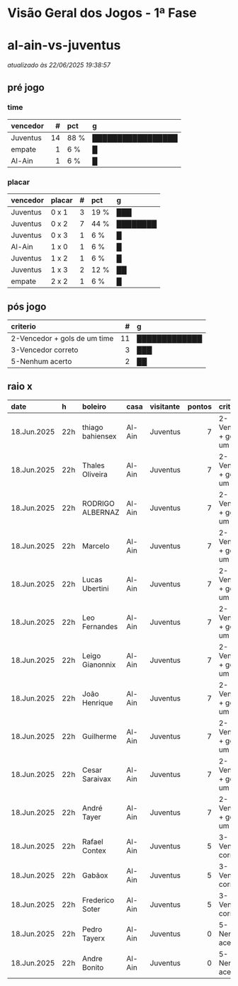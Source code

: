 # Visão Geral dos Jogos - 1ª Fase

# al-ain-vs-juventus

_atualizado às 22/06/2025 19:38:57_

## pré jogo

### time

| vencedor   |   # | pct   | g                 |
|:-----------|----:|:------|:------------------|
| Juventus   |  14 | 88 %  | █████████████████ |
| empate     |   1 | 6 %   | █                 |
| Al-Ain     |   1 | 6 %   | █                 |

### placar

| vencedor   | placar   |   # | pct   | g        |
|:-----------|:---------|----:|:------|:---------|
| Juventus   | 0 x 1    |   3 | 19 %  | ███      |
| Juventus   | 0 x 2    |   7 | 44 %  | ████████ |
| Juventus   | 0 x 3    |   1 | 6 %   | █        |
| Al-Ain     | 1 x 0    |   1 | 6 %   | █        |
| Juventus   | 1 x 2    |   1 | 6 %   | █        |
| Juventus   | 1 x 3    |   2 | 12 %  | ██       |
| empate     | 2 x 2    |   1 | 6 %   | █        |

## pós jogo

| criterio                     |   # | g             |
|:-----------------------------|----:|:--------------|
| 2-Vencedor + gols de um time |  11 | █████████████ |
| 3-Vencedor correto           |   3 | ███           |
| 5-Nenhum acerto              |   2 | ██            |

## raio x

| date        | h   | boleiro          | casa   | visitante   |   pontos | criteiro                     | bol_placar   | bol_time   | real_placar   | real_time   |
|:------------|:----|:-----------------|:-------|:------------|---------:|:-----------------------------|:-------------|:-----------|:--------------|:------------|
| 18.Jun.2025 | 22h | thiago bahiensex | Al-Ain | Juventus    |        7 | 2-Vencedor + gols de um time | 0 x 1        | Juventus   | 0 x 5         | Juventus    |
| 18.Jun.2025 | 22h | Thales Oliveira  | Al-Ain | Juventus    |        7 | 2-Vencedor + gols de um time | 0 x 2        | Juventus   | 0 x 5         | Juventus    |
| 18.Jun.2025 | 22h | RODRIGO ALBERNAZ | Al-Ain | Juventus    |        7 | 2-Vencedor + gols de um time | 0 x 1        | Juventus   | 0 x 5         | Juventus    |
| 18.Jun.2025 | 22h | Marcelo          | Al-Ain | Juventus    |        7 | 2-Vencedor + gols de um time | 0 x 1        | Juventus   | 0 x 5         | Juventus    |
| 18.Jun.2025 | 22h | Lucas Ubertini   | Al-Ain | Juventus    |        7 | 2-Vencedor + gols de um time | 0 x 2        | Juventus   | 0 x 5         | Juventus    |
| 18.Jun.2025 | 22h | Leo Fernandes    | Al-Ain | Juventus    |        7 | 2-Vencedor + gols de um time | 0 x 2        | Juventus   | 0 x 5         | Juventus    |
| 18.Jun.2025 | 22h | Leigo Gianonnix  | Al-Ain | Juventus    |        7 | 2-Vencedor + gols de um time | 0 x 2        | Juventus   | 0 x 5         | Juventus    |
| 18.Jun.2025 | 22h | João Henrique    | Al-Ain | Juventus    |        7 | 2-Vencedor + gols de um time | 0 x 2        | Juventus   | 0 x 5         | Juventus    |
| 18.Jun.2025 | 22h | Guilherme        | Al-Ain | Juventus    |        7 | 2-Vencedor + gols de um time | 0 x 2        | Juventus   | 0 x 5         | Juventus    |
| 18.Jun.2025 | 22h | Cesar Saraivax   | Al-Ain | Juventus    |        7 | 2-Vencedor + gols de um time | 0 x 2        | Juventus   | 0 x 5         | Juventus    |
| 18.Jun.2025 | 22h | André Tayer      | Al-Ain | Juventus    |        7 | 2-Vencedor + gols de um time | 0 x 3        | Juventus   | 0 x 5         | Juventus    |
| 18.Jun.2025 | 22h | Rafael Contex    | Al-Ain | Juventus    |        5 | 3-Vencedor correto           | 1 x 2        | Juventus   | 0 x 5         | Juventus    |
| 18.Jun.2025 | 22h | Gabãox           | Al-Ain | Juventus    |        5 | 3-Vencedor correto           | 1 x 3        | Juventus   | 0 x 5         | Juventus    |
| 18.Jun.2025 | 22h | Frederico Soter  | Al-Ain | Juventus    |        5 | 3-Vencedor correto           | 1 x 3        | Juventus   | 0 x 5         | Juventus    |
| 18.Jun.2025 | 22h | Pedro Tayerx     | Al-Ain | Juventus    |        0 | 5-Nenhum acerto              | 2 x 2        | empate     | 0 x 5         | Juventus    |
| 18.Jun.2025 | 22h | Andre Bonito     | Al-Ain | Juventus    |        0 | 5-Nenhum acerto              | 1 x 0        | Al-Ain     | 0 x 5         | Juventus    |